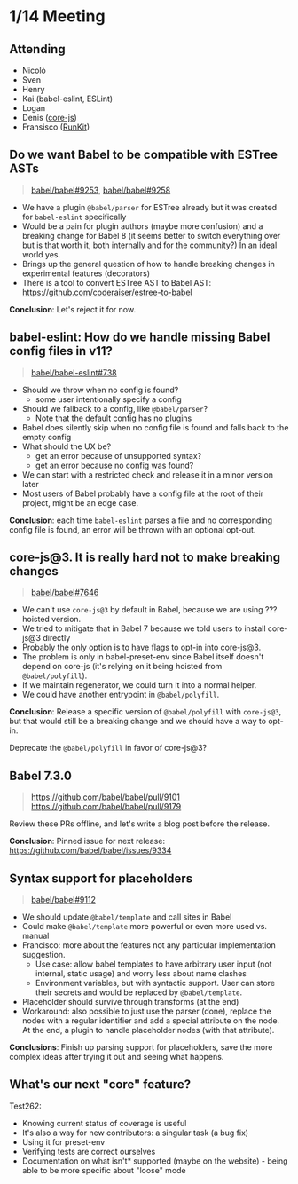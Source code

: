 # 1/14 Meeting

## Attending

- Nicolò
- Sven
- Henry
- Kai (babel-eslint, ESLint)
- Logan
- Denis ([core-js](https://github.com/zloirock/core-js))
- Fransisco ([RunKit](https://runkit.com/home))

## Do we want Babel to be compatible with ESTree ASTs

> [babel/babel#9253](https://github.com/babel/babel/pull/9253), [babel/babel#9258](https://github.com/babel/babel/pull/9258)

- We have a plugin `@babel/parser` for ESTree already but it was created for `babel-eslint` specifically
- Would be a pain for plugin authors (maybe more confusion) and a breaking change for Babel 8 (it seems better to switch everything over but is that worth it, both internally and for the community?) In an ideal world yes.
- Brings up the general question of how to handle breaking changes in experimental features (decorators)
- There is a tool to convert ESTree AST to Babel AST: https://github.com/coderaiser/estree-to-babel

**Conclusion**: Let's reject it for now.

## babel-eslint: How do we handle missing Babel config files in v11?

> [babel/babel-eslint#738](https://github.com/babel/babel-eslint/pull/738)

- Should we throw when no config is found?
    - some user intentionally specify a config
- Should we fallback to a config, like `@babel/parser`?
    - Note that the default config has no plugins
- Babel does silently skip when no config file is found and falls back to the empty config
- What should the UX be?
    - get an error because of unsupported syntax?
    - get an error because no config was found?
- We can start with a restricted check and release it in a minor version later
- Most users of Babel probably have a config file at the root of their project, might be an edge case.

**Conclusion**: each time `babel-eslint` parses a file and no corresponding config file is found, an error will be thrown with an optional opt-out.

## core-js@3. It is really hard not to make breaking changes

> [babel/babel#7646](https://github.com/babel/babel/pull/7646)

- We can't use `core-js@3` by default in Babel, because we are using ??? hoisted version.
- We tried to mitigate that in Babel 7 because we told users to install core-js@3 directly
- Probably the only option is to have flags to opt-in into core-js@3.
- The problem is only in babel-preset-env since Babel itself doesn't depend on core-js (it's relying on it being hoisted from `@babel/polyfill`).
- If we maintain regenerator, we could turn it into a normal helper.
- We could have another entrypoint in `@babel/polyfill`.

**Conclusion**: Release a specific version of `@babel/polyfill` with `core-js@3`, but that would still be a breaking change and we should have a way to opt-in.

Deprecate the `@babel/polyfill` in favor of core-js@3?

## Babel 7.3.0

> https://github.com/babel/babel/pull/9101
https://github.com/babel/babel/pull/9179

Review these PRs offline, and let's write a blog post before the release.

**Conclusion**: Pinned issue for next release: https://github.com/babel/babel/issues/9334

## Syntax support for placeholders

> [babel/babel#9112](https://github.com/babel/babel/issues/9112)

- We should update `@babel/template` and call sites in Babel
- Could make `@babel/template` more powerful or even more used vs. manual
- Francisco: more about the features not any particular implementation suggestion.
  - Use case: allow babel templates to have arbitrary user input (not internal, static usage) and worry less about name clashes
  - Environment variables, but with syntactic support. User can store their secrets and would be replaced by `@babel/template`. 
- Placeholder should survive through transforms (at the end)
- Workaround: also possible to just use the parser (done), replace the nodes with a regular identifier and add a special attribute on the node. At the end, a plugin to handle placeholder nodes (with that attribute).

**Conclusions**: Finish up parsing support for placeholders, save the more complex ideas after trying it out and seeing what happens.

## What's our next "core" feature?

Test262:
- Knowing current status of coverage is useful
- It's also a way for new contributors: a singular task (a bug fix)
- Using it for preset-env
- Verifying tests are correct ourselves
- Documentation on what isn't* supported (maybe on the website) - being able to be more specific about "loose" mode

